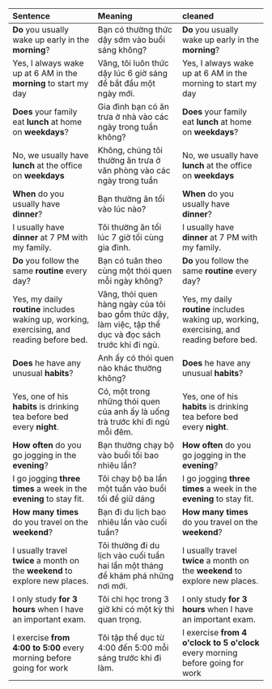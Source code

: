 | **Sentence**                                                                               | **Meaning**                                                                                             | cleaned                                                                                    |
| :----------------------------------------------------------------------------------------- | :------------------------------------------------------------------------------------------------------ | :----------------------------------------------------------------------------------------- |
| **Do** you usually wake up early in the **morning**?                                       | Bạn có thường thức dậy sớm vào buổi sáng không?                                                         | **Do** you usually wake up early in the **morning**?                                       |
| Yes, I always wake up at 6 AM in the **morning** to start my day                           | Vâng, tôi luôn thức dậy lúc 6 giờ sáng để bắt đầu một ngày mới.                                         | Yes, I always wake up at 6 AM in the morning to start my day                               |
| **Does** your family eat **lunch** at home on **weekdays**?                                | Gia đình bạn có ăn trưa ở nhà vào các ngày trong tuần không?                                            | **Does** your family eat **lunch** at home on **weekdays**?                                |
| No, we usually have **lunch** at the office on **weekdays**                                | Không, chúng tôi thường ăn trưa ở văn phòng vào các ngày trong tuần                                     | No, we usually have **lunch** at the office on **weekdays**                                |
| **When** do you usually have **dinner**?                                                   | Bạn thường ăn tối vào lúc nào?                                                                          | **When** do you usually have **dinner**?                                                   |
| I usually have **dinner** at 7 PM with my family.                                          | Tôi thường ăn tối lúc 7 giờ tối cùng gia đình.                                                          | I usually have **dinner** at 7 PM with my family.                                          |
| **Do** you follow the same **routine** every day?                                          | Bạn có tuân theo cùng một thói quen mỗi ngày không?                                                     | **Do** you follow the same **routine** every day?                                          |
| Yes, my daily **routine** includes waking up, working, exercising, and reading before bed. | Vâng, thói quen hàng ngày của tôi bao gồm thức dậy, làm việc, tập thể dục và đọc sách trước khi đi ngủ. | Yes, my daily **routine** includes waking up, working, exercising, and reading before bed. |
| **Does** he have any unusual **habits**?                                                   | Anh ấy có thói quen nào khác thường không?                                                              | **Does** he have any unusual **habits**?                                                   |
| Yes, one of his **habits** is drinking tea before bed every **night**.                     | Có, một trong những thói quen của anh ấy là uống trà trước khi đi ngủ mỗi đêm.                          | Yes, one of his **habits** is drinking tea before bed every **night**.                     |
| **How often** do you go jogging in the **evening**?                                        | Bạn thường chạy bộ vào buổi tối bao nhiêu lần?                                                          | **How often** do you go jogging in the **evening**?                                        |
| I go jogging **three times** a week in the **evening** to stay fit.                        | Tôi chạy bộ ba lần một tuần vào buổi tối để giữ dáng                                                    | I go jogging **three times** a week in the **evening** to stay fit.                        |
| **How many times** do you travel on the **weekend**?                                       | Bạn đi du lịch bao nhiêu lần vào cuối tuần?                                                             | **How many times** do you travel on the **weekend**?                                       |
| I usually travel **twice** a month on the **weekend** to explore new places.               | Tôi thường đi du lịch vào cuối tuần hai lần một tháng để khám phá những nơi mới.                        | I usually travel **twice** a month on the **weekend** to explore new places.               |
| I only study **for 3 hours** when I have an important exam.                                | Tôi chỉ học trong 3 giờ khi có một kỳ thi quan trọng.                                                   | I only study **for 3 hours** when I have an important exam.                                |
| I exercise **from 4:00 to 5:00** every morning before going for work                       | Tôi tập thể dục từ 4:00 đến 5:00 mỗi sáng trước khi đi làm.                                             | I exercise **from 4 o'clock to 5 o'clock** every morning before going for work             |


